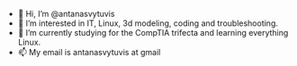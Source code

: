 - 👋 Hi, I’m @antanasvytuvis
- 👀 I’m interested in IT, Linux, 3d modeling, coding and troubleshooting.   
- 🌱 I’m currently studying for the CompTIA trifecta and learning everything Linux.
- 📫 My email is antanasvytuvis at gmail

<!---
antanasvytuvis/antanasvytuvis is a ✨ special ✨ repository because its `README.md` (this file) appears on your GitHub profile.
You can click the Preview link to take a look at your changes.
--->
